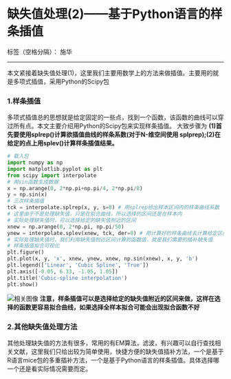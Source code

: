 # 缺失值处理(2)——基于Python语言的样条插值

标签（空格分隔）： 施华

---
本文紧接着缺失值处理(1)，这里我们主要用数学上的方法来做插值。主要用的就是多项式插值，采用Python的Scipy包
### 1.样条插值
多项式插值总的思想就是给定固定的一些点，找到一个函数，该函数的曲线可以穿过所有点。本文主要介绍用Python的Scipy包来实现样条插值。
大致步骤为
**(1)首先要使用splrep()计算欲插值曲线的样条系数(对于N-维空间使用
splprep);(2)在给定的点上用splev()计算样条插值结果。**
```Python
# 载入包
import numpy as np
import matplotlib.pyplot as plt
from scipy import interpolate
# 用sin函数生成数据
x = np.arange(0, 2*np.pi+np.pi/4, 2*np.pi/8)
y = np.sin(x)
# 三次样条插值
tck = interpolate.splrep(x, y, s=0) # 用splrep给出样本区间内的样条曲线系数
# 这里由于不是处理缺失值，只是在拟合曲线，所以选择的区间还是在样本内
# 实际处理缺失值时，可以选择给定的缺失值附近的区间
xnew = np.arange(0, 2*np.pi, np.pi/50)  
ynew = interpolate.splev(xnew, tck, der=0) # 用计算好的样条曲线去计算给定区间的函数值
# 实际处理缺失值时，我们利用缺失值附近区间计算的函数值，就是我们需要的插补缺失值
# 样条插值拟合可视化
plt.figure()
plt.plot(x, y, 'x', xnew, ynew, xnew, np.sin(xnew), x, y, 'b')
plt.legend(['Linear', 'Cubic Spline', 'True'])
plt.axis([-0.05, 6.33, -1.05, 1.05])
plt.title('Cubic-spline interpolation')
plt.show()
```
![相关图像](https://docs.scipy.org/doc/scipy/reference/_images/interpolate-4_00_00.png)
**注意，样条插值可以是选择给定的缺失值附近的区间来做，这样在选择的函数更容易拟合曲线，如果选择全样本拟合可能会出现拟合函数不好**

### 2.其他缺失值处理方法
其他处理缺失值的方法有很多，常用的有EM算法，滤波，有兴趣可以自行查找相关文献，这里我们只给出较为简单使用，快捷方便的缺失值插补方法，一个是基于R语言mice包的多重插补方法，一个是基于Python语言的样条插值。具体选择哪一个还是看实际情况需要而定。

